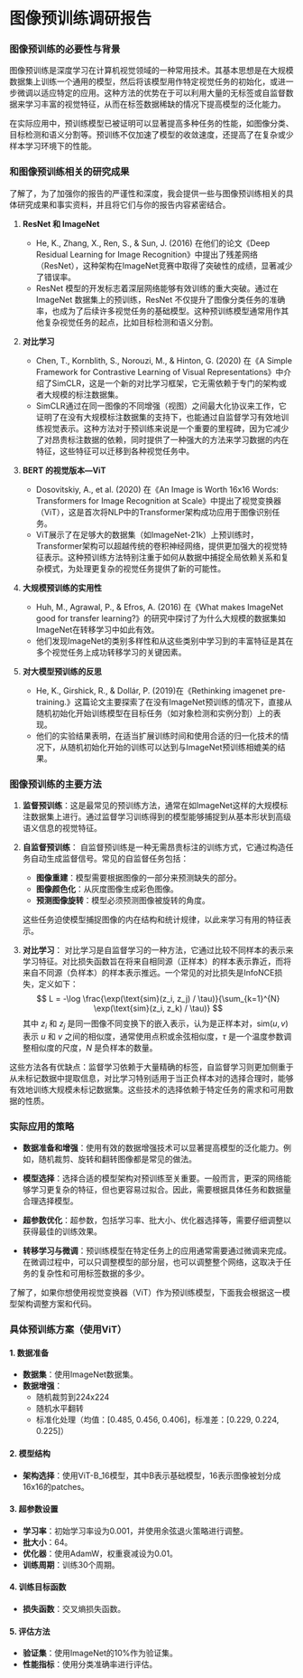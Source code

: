 # 图像预训练调研报告
### 图像预训练的必要性与背景

图像预训练是深度学习在计算机视觉领域的一种常用技术。其基本思想是在大规模数据集上训练一个通用的模型，然后将该模型用作特定视觉任务的初始化，或进一步微调以适应特定的应用。这种方法的优势在于可以利用大量的无标签或自监督数据来学习丰富的视觉特征，从而在标签数据稀缺的情况下提高模型的泛化能力。

在实际应用中，预训练模型已被证明可以显著提高多种任务的性能，如图像分类、目标检测和语义分割等。预训练不仅加速了模型的收敛速度，还提高了在复杂或少样本学习环境下的性能。

### 和图像预训练相关的研究成果
了解了，为了加强你的报告的严谨性和深度，我会提供一些与图像预训练相关的具体研究成果和事实资料，并且将它们与你的报告内容紧密结合。

1. **ResNet 和 ImageNet**
   - He, K., Zhang, X., Ren, S., & Sun, J. (2016) 在他们的论文《Deep Residual Learning for Image Recognition》中提出了残差网络（ResNet），这种架构在ImageNet竞赛中取得了突破性的成绩，显著减少了错误率。
   - ResNet 模型的开发标志着深层网络能够有效训练的重大突破。通过在 ImageNet 数据集上的预训练，ResNet 不仅提升了图像分类任务的准确率，也成为了后续许多视觉任务的基础模型。这种预训练模型通常用作其他复杂视觉任务的起点，比如目标检测和语义分割。

2. **对比学习**
   - Chen, T., Kornblith, S., Norouzi, M., & Hinton, G. (2020) 在《A Simple Framework for Contrastive Learning of Visual Representations》中介绍了SimCLR，这是一个新的对比学习框架，它无需依赖于专门的架构或者大规模的标注数据集。
   - SimCLR通过在同一图像的不同增强（视图）之间最大化协议来工作，它证明了在没有大规模标注数据集的支持下，也能通过自监督学习有效地训练视觉表示。这种方法对于预训练来说是一个重要的里程碑，因为它减少了对昂贵标注数据的依赖，同时提供了一种强大的方法来学习数据的内在特征，这些特征可以迁移到各种视觉任务中。

3. **BERT 的视觉版本—ViT**
   - Dosovitskiy, A., et al. (2020) 在《An Image is Worth 16x16 Words: Transformers for Image Recognition at Scale》中提出了视觉变换器（ViT），这是首次将NLP中的Transformer架构成功应用于图像识别任务。
   - ViT展示了在足够大的数据集（如ImageNet-21k）上预训练时，Transformer架构可以超越传统的卷积神经网络，提供更加强大的视觉特征表示。这种预训练方法特别注重于如何从数据中捕捉全局依赖关系和复杂模式，为处理更复杂的视觉任务提供了新的可能性。

4. **大规模预训练的实用性**
   - Huh, M., Agrawal, P., & Efros, A. (2016) 在《What makes ImageNet good for transfer learning?》的研究中探讨了为什么大规模的数据集如ImageNet在转移学习中如此有效。
   - 他们发现ImageNet的类别多样性和从这些类别中学习到的丰富特征是其在多个视觉任务上成功转移学习的关键因素。
5. **对大模型预训练的反思**
   - He, K., Girshick, R., & Dollár, P. (2019)在《Rethinking imagenet pre-training.》这篇论文主要探索了在没有ImageNet预训练的情况下，直接从随机初始化开始训练模型在目标任务（如对象检测和实例分割）上的表现。
   - 他们的实验结果表明，在适当扩展训练时间和使用合适的归一化技术的情况下，从随机初始化开始的训练可以达到与ImageNet预训练相媲美的结果。


### 图像预训练的主要方法

1. **监督预训练**：这是最常见的预训练方法，通常在如ImageNet这样的大规模标注数据集上进行。通过监督学习训练得到的模型能够捕捉到从基本形状到高级语义信息的视觉特征。

2. **自监督预训练**：
   自监督预训练是一种无需昂贵标注的训练方式，它通过构造任务自动生成监督信号。常见的自监督任务包括：
   - **图像重建**：模型需要根据图像的一部分来预测缺失的部分。
   - **图像颜色化**：从灰度图像生成彩色图像。
   - **预测图像旋转**：模型必须预测图像被旋转的角度。
   
   这些任务迫使模型捕捉图像的内在结构和统计规律，以此来学习有用的特征表示。

3. **对比学习**：
   对比学习是自监督学习的一种方法，它通过比较不同样本的表示来学习特征。对比损失函数旨在将来自相同源（正样本）的样本表示靠近，而将来自不同源（负样本）的样本表示推远。一个常见的对比损失是InfoNCE损失，定义如下：
   $$
   L = -\log \frac{\exp(\text{sim}(z_i, z_j) / \tau)}{\sum_{k=1}^{N} \exp(\text{sim}(z_i, z_k) / \tau)}
   $$
   其中 $z_i$ 和 $z_j$ 是同一图像不同变换下的嵌入表示，认为是正样本对，$\text{sim}(u, v)$ 表示 $u$ 和 $v$ 之间的相似度，通常使用点积或余弦相似度，$\tau$ 是一个温度参数调整相似度的尺度，$N$ 是负样本的数量。

这些方法各有优缺点：监督学习依赖于大量精确的标签，自监督学习则更加侧重于从未标记数据中提取信息，对比学习特别适用于当正负样本对的选择合理时，能够有效地训练大规模未标记数据集。这些技术的选择依赖于特定任务的需求和可用数据的性质。

### 实际应用的策略

- **数据准备和增强**：使用有效的数据增强技术可以显著提高模型的泛化能力。例如，随机裁剪、旋转和翻转图像都是常见的做法。

- **模型选择**：选择合适的模型架构对预训练至关重要。一般而言，更深的网络能够学习更复杂的特征，但也更容易过拟合。因此，需要根据具体任务和数据量合理选择模型。

- **超参数优化**：超参数，包括学习率、批大小、优化器选择等，需要仔细调整以获得最佳的训练效果。

- **转移学习与微调**：预训练模型在特定任务上的应用通常需要通过微调来完成。在微调过程中，可以只调整模型的部分层，也可以调整整个网络，这取决于任务的复杂性和可用标签数据的多少。


了解了，如果你想使用视觉变换器（ViT）作为预训练模型，下面我会根据这一模型架构调整方案和代码。

### 具体预训练方案（使用ViT）

#### 1. 数据准备
- **数据集**：使用ImageNet数据集。
- **数据增强**：
  - 随机裁剪到224x224
  - 随机水平翻转
  - 标准化处理（均值：[0.485, 0.456, 0.406]，标准差：[0.229, 0.224, 0.225]）

#### 2. 模型结构
- **架构选择**：使用ViT-B_16模型，其中B表示基础模型，16表示图像被划分成16x16的patches。

#### 3. 超参数设置
- **学习率**：初始学习率设为0.001，并使用余弦退火策略进行调整。
- **批大小**：64。
- **优化器**：使用AdamW，权重衰减设为0.01。
- **训练周期**：训练30个周期。

#### 4. 训练目标函数
- **损失函数**：交叉熵损失函数。

#### 5. 评估方法
- **验证集**：使用ImageNet的10%作为验证集。
- **性能指标**：使用分类准确率进行评估。
